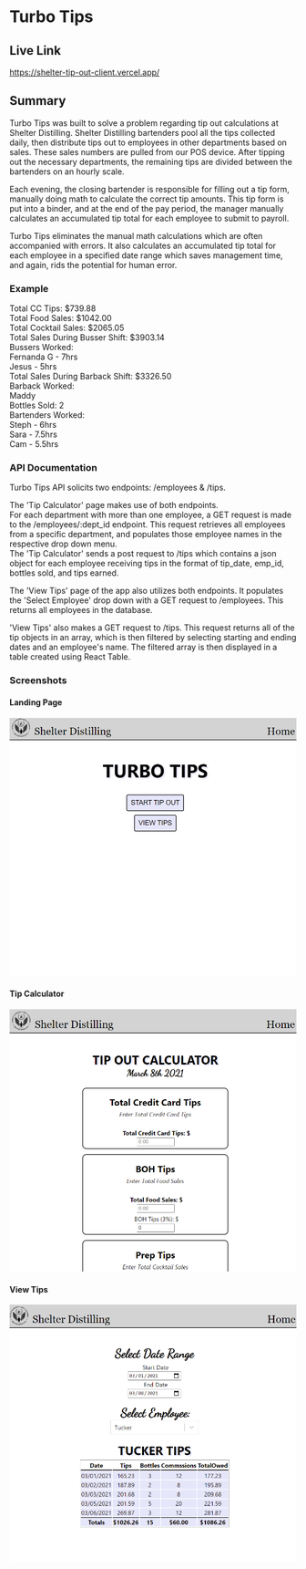 # Turbo Tips

## Live Link

https://shelter-tip-out-client.vercel.app/

## Summary
Turbo Tips was built to solve a problem regarding tip out calculations at Shelter Distilling. Shelter Distilling bartenders pool all the tips collected daily, then distribute tips out to employees in other departments based on sales. These sales numbers are pulled from our POS device. After tipping out the necessary departments, the remaining tips are divided between the bartenders on an hourly scale.  

Each evening, the closing bartender is responsible for filling out a tip form, manually doing math to calculate the correct tip amounts. This tip form is put into a binder, and at the end of the pay period, the manager manually calculates an accumulated tip total for each employee to submit to payroll.   

Turbo Tips eliminates the manual math calculations which are often accompanied with errors. It also calculates an accumulated tip total for each employee in a specified date range which saves management time, and again, rids the potential for human error.  

### Example
Total CC Tips: $739.88  
Total Food Sales: $1042.00  
Total Cocktail Sales: $2065.05  
Total Sales During Busser Shift: $3903.14  
    Bussers Worked:  
    Fernanda G - 7hrs  
    Jesus - 5hrs  
Total Sales During Barback Shift: $3326.50  
    Barback Worked:  
    Maddy  
    Bottles Sold: 2  
Bartenders Worked:  
    Steph - 6hrs  
    Sara - 7.5hrs  
    Cam - 5.5hrs  

### API Documentation

Turbo Tips API solicits two endpoints:
/employees & /tips.  

The 'Tip Calculator' page makes use of both endpoints.   
For each department with more than one employee, a GET request is made to the /employees/:dept_id endpoint. This request retrieves all employees from a specific department, and populates those employee names in the respective drop down menu.  
The 'Tip Calculator' sends a post request to /tips which contains a json object for each employee receiving tips in the format of tip_date, emp_id, bottles sold, and tips earned.  

The 'View Tips' page of the app also utilizes both endpoints. It populates the 'Select Employee' drop down with a GET request to /employees. This returns all employees in the database.  

'View Tips' also makes a GET request to /tips. This request returns all of the tip objects in an array, which is then filtered by selecting starting and ending dates and an employee's name. The filtered array is then displayed in a table created using React Table.  


### Screenshots

#### Landing Page
 
![Home Page Screen Shot](./src/images/home-page.png?raw=true "Home Page")

#### Tip Calculator  

![Tip Calculator Screen Shot](./src/images/tip-calculator.png?raw=true "Tip Calculator")

#### View Tips

![View Tips Screen Shot](./src/images/view-tips.png?raw=true "View Tips")



